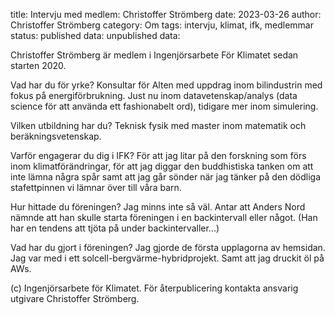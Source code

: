 

title: Intervju med medlem: Christoffer Strömberg date: 2023-03-26 author: Christoffer Strömberg category: Om tags: intervju, klimat, ifk, medlemmar status: published data:
unpublished data:

Christoffer Strömberg är medlem i Ingenjörsarbete För Klimatet sedan starten 2020.

Vad har du för yrke? Konsultar för Alten med uppdrag inom bilindustrin med fokus på energiförbrukning. Just nu inom datavetenskap/analys (data science för att använda ett fashionabelt ord), tidigare mer inom simulering. 

Vilken utbildning har du? Teknisk fysik med master inom matematik och beräkningsvetenskap. 

Varför engagerar du dig i IFK? För att jag litar på den forskning som förs inom klimatförändringar, för att jag diggar den buddhistiska tanken om att inte lämna några spår samt att jag går sönder när jag tänker på den dödliga stafettpinnen vi lämnar över till våra barn. 

Hur hittade du föreningen? Jag minns inte så väl. Antar att Anders Nord nämnde att han skulle starta föreningen i en backintervall eller något. (Han har en tendens att tjöta på under backintervaller...)

Vad har du gjort i föreningen? Jag gjorde de första upplagorna av hemsidan. Jag var med i ett solcell-bergvärme-hybridprojekt. Samt att jag druckit öl på AWs.

(c) Ingenjörsarbete för Klimatet. För återpublicering kontakta ansvarig utgivare Christoffer Strömberg.
